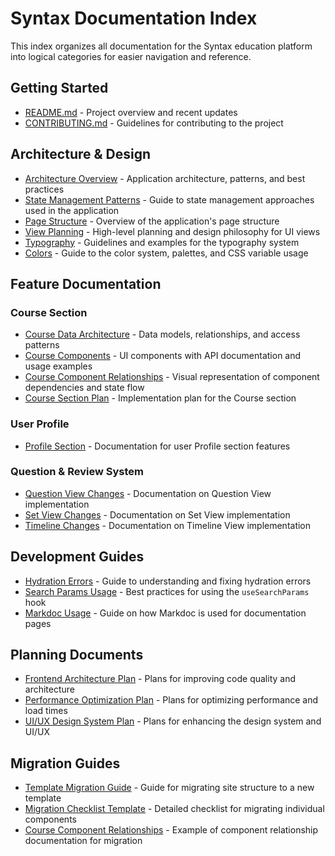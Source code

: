 # Syntax Documentation Index

This index organizes all documentation for the Syntax education platform into logical categories for easier navigation and reference.

## Getting Started

- [README.md](../README.md) - Project overview and recent updates
- [CONTRIBUTING.md](../CONTRIBUTING.md) - Guidelines for contributing to the project

## Architecture & Design

- [Architecture Overview](architecture.md) - Application architecture, patterns, and best practices
- [State Management Patterns](state-management-patterns.md) - Guide to state management approaches used in the application
- [Page Structure](page-structure.md) - Overview of the application's page structure
- [View Planning](view-planning.md) - High-level planning and design philosophy for UI views
- [Typography](typography.md) - Guidelines and examples for the typography system
- [Colors](colors.md) - Guide to the color system, palettes, and CSS variable usage

## Feature Documentation

### Course Section

- [Course Data Architecture](course-data-architecture.md) - Data models, relationships, and access patterns
- [Course Components](course-components.md) - UI components with API documentation and usage examples
- [Course Component Relationships](course-component-relationships.md) - Visual representation of component dependencies and state flow
- [Course Section Plan](../planning/course-section-plan.md) - Implementation plan for the Course section

### User Profile

- [Profile Section](profile-section.md) - Documentation for user Profile section features

### Question & Review System

- [Question View Changes](questionviewchanges.md) - Documentation on Question View implementation
- [Set View Changes](setviewchanges.md) - Documentation on Set View implementation
- [Timeline Changes](timelinechanges.md) - Documentation on Timeline View implementation

## Development Guides

- [Hydration Errors](HYDRATION_ERRORS.md) - Guide to understanding and fixing hydration errors
- [Search Params Usage](use-search-params-guide.md) - Best practices for using the `useSearchParams` hook
- [Markdoc Usage](markdoc-usage.md) - Guide on how Markdoc is used for documentation pages

## Planning Documents

- [Frontend Architecture Plan](../planning/frontend-architecture-plan.md) - Plans for improving code quality and architecture
- [Performance Optimization Plan](../planning/performance-optimization-plan.md) - Plans for optimizing performance and load times
- [UI/UX Design System Plan](../planning/ui-ux-design-system-plan.md) - Plans for enhancing the design system and UI/UX

## Migration Guides

- [Template Migration Guide](../migration/template-migration-guide.md) - Guide for migrating site structure to a new template
- [Migration Checklist Template](../migration/migration-checklist-template.md) - Detailed checklist for migrating individual components
- [Course Component Relationships](course-component-relationships.md) - Example of component relationship documentation for migration
